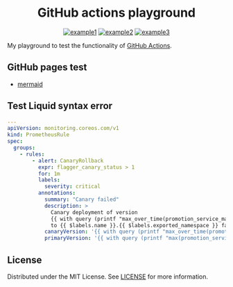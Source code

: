 <h1 align="center">GitHub actions playground</h1>

<div align="center">

  <a href="">![example1](https://img.shields.io/badge/example-one-red)</a>
  <a href="">![example2](https://img.shields.io/badge/example-two-green)</a>
  <a href="">![example3](https://img.shields.io/badge/example-three-blue)</a>

</div>

My playground to test the functionality of [GitHub Actions](https://github.com/features/actions).

## GitHub pages test

- [mermaid](./mermaid/index.md)

## Test Liquid syntax error

[//]: # ({% raw %})
```yaml
---
apiVersion: monitoring.coreos.com/v1
kind: PrometheusRule
spec:
  groups:
    - rules:
        - alert: CanaryRollback
          expr: flagger_canary_status > 1
          for: 1m
          labels:
            severity: critical
          annotations:
            summary: "Canary failed"
            description: >
              Canary deployment of version
              {{ with query (printf "max_over_time(promotion_service_major_version{job=\"%s-canary\"}[2h])" $labels.name) }}{{ . | first | value | humanize }}{{ end }}.{{ with query (printf "max_over_time(promotion_service_minor_version{job=\"%s-canary\"}[2h])" $labels.name) }}{{ . | first | value | humanize }}{{ end }}.{{ with query (printf "max_over_time(promotion_service_patch_version{job=\"%s-canary\"}[2h])" $labels.name) }}{{ . | first | value | humanize }}{{ end }}
              to {{ $labels.name }}.{{ $labels.exported_namespace }} failed.
            canaryVersion: '{{ with query (printf "max_over_time(promotion_service_major_version{job=\"%s-canary\"}[2h])" $labels.name) }}{{ . | first | value | humanize }}{{ end }}.{{ with query (printf "max_over_time(promotion_service_minor_version{job=\"%s-canary\"}[2h])" $labels.name) }}{{ . | first | value | humanize }}{{ end }}.{{ with query (printf "max_over_time(promotion_service_patch_version{job=\"%s-canary\"}[2h])" $labels.name) }}{{ . | first | value | humanize }}{{ end }}'
            primaryVersion: '{{ with query (printf "max(promotion_service_major_version{job=\"%s-primary\"})" $labels.name) }}{{ . | first | value | humanize }}{{ end }}.{{ with query (printf "max(promotion_service_minor_version{job=\"%s-primary\"})" $labels.name) }}{{ . | first | value | humanize }}{{ end }}.{{ with query (printf "max(promotion_service_patch_version{job=\"%s-primary\"})" $labels.name) }}{{ . | first | value | humanize }}{{ end }}'
```
[//]: # ({% endraw %})

## License

Distributed under the MIT License. See [LICENSE](./LICENSE) for more information.
